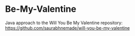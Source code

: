 # Be-My-Valentine
Java approach to the Will You Be My Valentine repository: https://github.com/saurabhnemade/will-you-be-my-valentine

